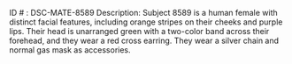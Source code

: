 ID # : DSC-MATE-8589
Description: Subject 8589 is a human female with distinct facial features, including orange stripes on their cheeks and purple lips. Their head is unarranged green with a two-color band across their forehead, and they wear a red cross earring. They wear a silver chain and normal gas mask as accessories.